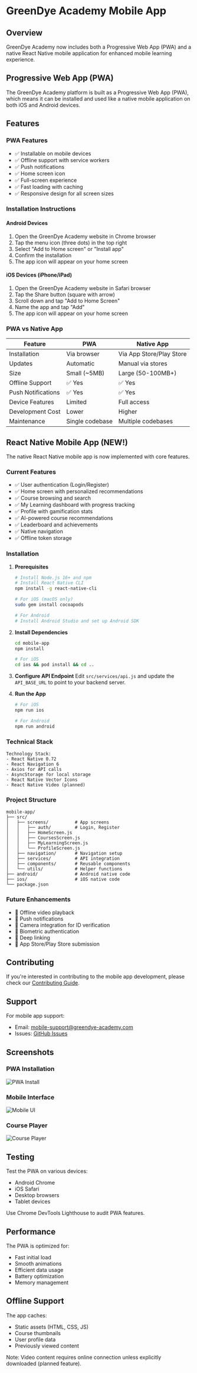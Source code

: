 # GreenDye Academy Mobile App

## Overview

GreenDye Academy now includes both a Progressive Web App (PWA) and a native React Native mobile application for enhanced mobile learning experience.

## Progressive Web App (PWA)

The GreenDye Academy platform is built as a Progressive Web App (PWA), which means it can be installed and used like a native mobile application on both iOS and Android devices.

## Features

### PWA Features
- ✅ Installable on mobile devices
- ✅ Offline support with service workers
- ✅ Push notifications
- ✅ Home screen icon
- ✅ Full-screen experience
- ✅ Fast loading with caching
- ✅ Responsive design for all screen sizes

### Installation Instructions

#### Android Devices

1. Open the GreenDye Academy website in Chrome browser
2. Tap the menu icon (three dots) in the top right
3. Select "Add to Home screen" or "Install app"
4. Confirm the installation
5. The app icon will appear on your home screen

#### iOS Devices (iPhone/iPad)

1. Open the GreenDye Academy website in Safari browser
2. Tap the Share button (square with arrow)
3. Scroll down and tap "Add to Home Screen"
4. Name the app and tap "Add"
5. The app icon will appear on your home screen

### PWA vs Native App

| Feature | PWA | Native App |
|---------|-----|------------|
| Installation | Via browser | Via App Store/Play Store |
| Updates | Automatic | Manual via stores |
| Size | Small (~5MB) | Large (50-100MB+) |
| Offline Support | ✅ Yes | ✅ Yes |
| Push Notifications | ✅ Yes | ✅ Yes |
| Device Features | Limited | Full access |
| Development Cost | Lower | Higher |
| Maintenance | Single codebase | Multiple codebases |

## React Native Mobile App (NEW!)

The native React Native mobile app is now implemented with core features.

### Current Features
- ✅ User authentication (Login/Register)
- ✅ Home screen with personalized recommendations
- ✅ Course browsing and search
- ✅ My Learning dashboard with progress tracking
- ✅ Profile with gamification stats
- ✅ AI-powered course recommendations
- ✅ Leaderboard and achievements
- ✅ Native navigation
- ✅ Offline token storage

### Installation

1. **Prerequisites**
   ```bash
   # Install Node.js 16+ and npm
   # Install React Native CLI
   npm install -g react-native-cli
   
   # For iOS (macOS only)
   sudo gem install cocoapods
   
   # For Android
   # Install Android Studio and set up Android SDK
   ```

2. **Install Dependencies**
   ```bash
   cd mobile-app
   npm install
   
   # For iOS
   cd ios && pod install && cd ..
   ```

3. **Configure API Endpoint**
   Edit `src/services/api.js` and update the `API_BASE_URL` to point to your backend server.

4. **Run the App**
   ```bash
   # For iOS
   npm run ios
   
   # For Android
   npm run android
   ```

### Technical Stack

```
Technology Stack:
- React Native 0.72
- React Navigation 6
- Axios for API calls
- AsyncStorage for local storage
- React Native Vector Icons
- React Native Video (planned)
```

### Project Structure

```
mobile-app/
├── src/
│   ├── screens/          # App screens
│   │   ├── auth/         # Login, Register
│   │   ├── HomeScreen.js
│   │   ├── CoursesScreen.js
│   │   ├── MyLearningScreen.js
│   │   └── ProfileScreen.js
│   ├── navigation/       # Navigation setup
│   ├── services/         # API integration
│   ├── components/       # Reusable components
│   └── utils/            # Helper functions
├── android/              # Android native code
├── ios/                  # iOS native code
└── package.json
```

### Future Enhancements
- 🔄 Offline video playback
- 🔄 Push notifications
- 🔄 Camera integration for ID verification
- 🔄 Biometric authentication
- 🔄 Deep linking
- 🔄 App Store/Play Store submission

## Contributing

If you're interested in contributing to the mobile app development, please check our [Contributing Guide](../CONTRIBUTING.md).

## Support

For mobile app support:
- Email: mobile-support@greendye-academy.com
- Issues: [GitHub Issues](https://github.com/mohamedaseleim/GreenDye/issues)

## Screenshots

### PWA Installation
![PWA Install](screenshots/pwa-install.png)

### Mobile Interface
![Mobile UI](screenshots/mobile-ui.png)

### Course Player
![Course Player](screenshots/course-player.png)

## Testing

Test the PWA on various devices:
- Android Chrome
- iOS Safari
- Desktop browsers
- Tablet devices

Use Chrome DevTools Lighthouse to audit PWA features.

## Performance

The PWA is optimized for:
- Fast initial load
- Smooth animations
- Efficient data usage
- Battery optimization
- Memory management

## Offline Support

The app caches:
- Static assets (HTML, CSS, JS)
- Course thumbnails
- User profile data
- Previously viewed content

Note: Video content requires online connection unless explicitly downloaded (planned feature).
